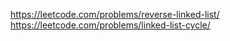 https://leetcode.com/problems/reverse-linked-list/
https://leetcode.com/problems/linked-list-cycle/
